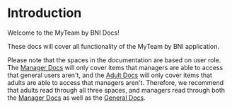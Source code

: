 # Introduction

Welcome to the MyTeam by BNI Docs!

These docs will cover all functionality of the MyTeam by BNI application.

Please note that the spaces in the documentation are based on user role. The [Manager Docs](https://app.gitbook.com/s/HSmHWdJpQBaXFj51Npud/) will only cover items that managers are able to access that general users aren't, and the [Adult Docs](https://app.gitbook.com/o/L51rApvaZhl5QetYJ8rf/s/MXeW4VgnsmCTyh65LafZ/) will only cover items that adults are able to access that managers aren't. Therefore, we recommend that adults read through all three spaces, and managers read through both the [Manager Docs](https://app.gitbook.com/s/HSmHWdJpQBaXFj51Npud/) as well as the [General Docs](https://app.gitbook.com/o/L51rApvaZhl5QetYJ8rf/s/kOKPUm6aPFJS12wANDbh/).
